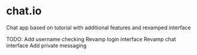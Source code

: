 # chat.io
Chat app based on tutorial with additional features and revamped interface

TODO:
Add username checking
Revamp login interface
Revamp chat interface
Add private messaging

